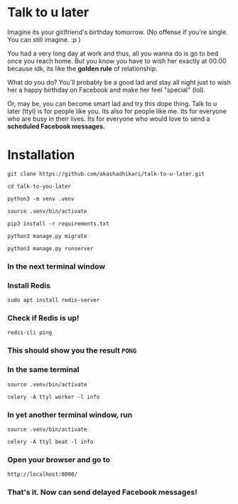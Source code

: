# Talk to u later
<p>Imagine its your girlfriend's birthday tomorrow. (No offense if you're single. You can still imagine. :p )</p>
<p>You had a very long day at work and thus, all you wanna do is go to bed once you reach home. But you know you have to wish her exactly at 00:00 because idk, its like the <b>golden rule</b> of relationship. </p>
<p>What do you do? You'll probably be a good lad and stay all night just to wish her a happy birthday on Facebook and make her feel "special" (lol).</p>
<p>Or, may be, you can become smart lad and try this dope thing. Talk to u later (ttyl) is for people like you. Its also for people like me. Its for everyone who are busy in their lives. Its for everyone who would love to send a <b>scheduled Facebook messages.</b></p>

# Installation

`git clone https://github.com/akashadhikari/talk-to-u-later.git`

`cd talk-to-you-later`

`python3 -m venv .venv`

`source .venv/bin/activate`

`pip3 install -r requirements.txt`

`python3 manage.py migrate`

`python3 manage.py runserver`

### In the next terminal window

### Install Redis
`sudo apt install redis-server`

### Check if Redis is up!

`redis-cli ping`

### This should show you the result `PONG`

### In the same terminal

`source .venv/bin/activate`

`celery -A ttyl worker -l info`

### In yet another terminal window, run

`source .venv/bin/activate`

`celery -A ttyl beat -l info`

### Open your browser and go to
`http://localhost:8000/`

### That's it. Now can send delayed Facebook messages!
